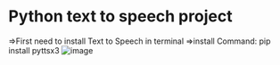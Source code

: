 # Python text to speech project
=>First need to install Text to Speech in terminal
=>install Command:
    pip install pyttsx3
![image](https://user-images.githubusercontent.com/56622383/170956670-29c24b54-6a93-4977-9938-971355d6dc78.png)
